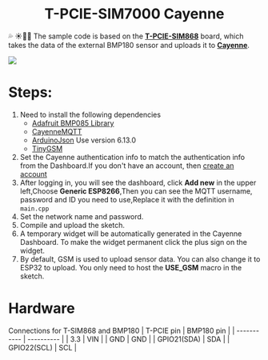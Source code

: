 <h1 align = "center">T-PCIE-SIM7000 Cayenne</h1>

💦 ☀💨🌹 The sample code is based on the **[T-PCIE-SIM868](https://www.aliexpress.com/item/4001142716386.html)** board, which takes the data of the external BMP180 sensor and uploads it to **[Cayenne](https://cayenne.mydevices.com/)**.

![](../../image/Cayenne/SIM868.png)


# Steps:
1. Need to install the following dependencies
     - [Adafruit BMP085 Library](https://github.com/adafruit/Adafruit-BMP085-Library)
     - [CayenneMQTT](https://github.com/myDevicesIoT/Cayenne-MQTT-Arduino)
     - [ArduinoJson](https://github.com/bblanchon/ArduinoJson) Use version 6.13.0
     - [TinyGSM](https://github.com/vshymanskyy/TinyGSM)
2. Set the Cayenne authentication info to match the authentication info from the Dashboard.If you don't have an account, then [create an account](https://accounts.mydevices.com/auth/realms/cayenne/login-actions/registration?client_id=cayenne-web-app&tab_id=01AaoLwmlng)
3. After logging in, you will see the dashboard, click **Add new** in the upper left,Choose **Generic ESP8266**,Then you can see the MQTT username, password and ID you need to use,Replace it with the definition in `main.cpp`
4. Set the network name and password.
5. Compile and upload the sketch.
6. A temporary widget will be automatically generated in the Cayenne Dashboard. To make the widget permanent click the plus sign on the widget.
7. By default, GSM is used to upload sensor data. You can also change it to ESP32 to upload. You only need to host the **USE_GSM** macro in the sketch.

# Hardware
Connections for T-SIM868 and BMP180
| T-PCIE pin  | BMP180 pin |
| ----------- | ---------- |
| 3.3         | VIN        |
| GND         | GND        |
| GPIO21(SDA) | SDA        |
| GPIO22(SCL) | SCL        |






